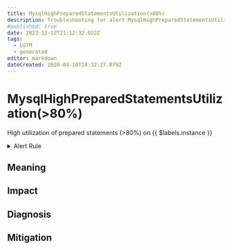 ```yaml
---
title: MysqlHighPreparedStatementsUtilization(>80%)
description: Troubleshooting for alert MysqlHighPreparedStatementsUtilization(>80%)
#published: true
date: 2023-12-12T21:12:32.022Z
tags: 
  - LGTM
  - generated
editor: markdown
dateCreated: 2020-04-10T18:32:27.079Z
---
```


# MysqlHighPreparedStatementsUtilization(>80%)

High utilization of prepared statements (>80%) on {{ $labels.instance }}

<details>
  <summary>Alert Rule</summary>

{{% rule "mysql/mysqld-exporter.yml" "MysqlHighPreparedStatementsUtilization(>80%)" %}}

{{% comment %}}

```yaml
alert: MysqlHighPreparedStatementsUtilization(>80%)
expr: max_over_time(mysql_global_status_prepared_stmt_count[1m]) / mysql_global_variables_max_prepared_stmt_count * 100 > 80
for: 2m
labels:
    severity: warning
annotations:
    summary: MySQL high prepared statements utilization (> 80%) (instance {{ $labels.instance }})
    description: |-
        High utilization of prepared statements (>80%) on {{ $labels.instance }}
          VALUE = {{ $value }}
          LABELS = {{ $labels }}
    runbook: https://github.com/srerun/prometheus-alerts/blob/main/content/runbooks/mysqld-exporter/MysqlHighPreparedStatementsUtilization(>80%).md

```

{{% /comment %}}

</details>


## Meaning
[//]: # "Short paragraph that explains what the alert means"


## Impact
[//]: # "What could / will happen if the alert is not addressed"



## Diagnosis
[//]: # "Steps to take to identify the cause of the problem"



## Mitigation
[//]: # "The steps necessary to resolve the alert"
